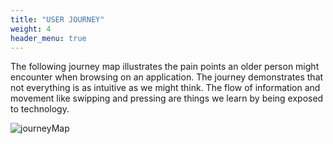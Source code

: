 ```yaml
---
title: "USER JOURNEY"
weight: 4
header_menu: true
---
```


The following journey map illustrates the pain points an older person might encounter when browsing on an application. The journey demonstrates that not everything is as intuitive as we might think.
The flow of information and movement like swipping and pressing are things we learn by being exposed to technology.

![journeyMap](/images/journeymap.png)